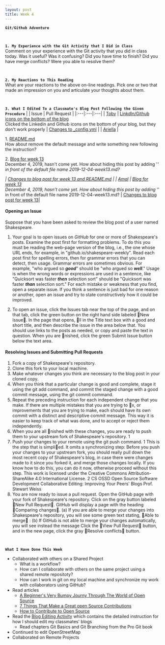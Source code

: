 ```yaml
---
layout: post
title: Week 4
---
```


**`Git/Github Adventure`**

&nbsp;
&nbsp;
&nbsp;

**`1. My Experience with the Git Activity that I Did in Class`**  
Comment on your experience with the Git activity that you did in class today. Was it useful? Was it confusing? Did you have time to finish? Did you have merge conflicts? Were you able to resolve them?

&nbsp;
&nbsp;

**`2. My Reactions to This Reading`**  
What are your reactions to the above on-line readings. Pick one or two that made an impression on you and articulate your thoughts about them.

&nbsp;
&nbsp;

**`3. What I Edited To a Classmate's Blog Post Following the Given Procedure`**
| | Issue | Pull Request |
|:---|:---|:---|
| [Toby](https://hunter-college-ossd-fall-2019.github.io/tobyau-weekly/) | [LinkdIn/Github icons on the bottom of the blog](https://github.com/hunter-college-ossd-fall-2019/tobyau-weekly/issues/1) <br> Clicked the Linkedin and Github icons on the bottom of your blog, but they don't work properly | [Changes to _config.yml](https://github.com/hunter-college-ossd-fall-2019/tobyau-weekly/pull/2) |
| [Ariella](https://hunter-college-ossd-fall-2019.github.io/ariella879-weekly/about/) | <p> 1. [README.md](https://github.com/hunter-college-ossd-fall-2019/ariella879-weekly/issues/5) <br> How about remove the default message and write something new following the instruction? </p> 2. [Blog for week 13](https://github.com/hunter-college-ossd-fall-2019/ariella879-weekly/issues/3) <br> December 4, 2019, hasn't come yet. How about hiding this post by adding '_' in front of the default file name 2019-12-04-week13.md? </p> | [Changes to blog post for week 13 and README.md](https://github.com/hunter-college-ossd-fall-2019/ariella879-weekly/pull/4) |
| [Amal](https://github.com/hunter-college-ossd-fall-2019/shadow12ac-weekly) | [Blog for week 13](https://github.com/hunter-college-ossd-fall-2019/shadow12ac-weekly/issues/2) <br> December 4, 2019, hasn't come yet. How about hiding this post by adding '_' in front of the default file name 2019-12-04-week13.md? | [Changes to blog post for week 13](https://github.com/hunter-college-ossd-fall-2019/shadow12ac-weekly/pull/3)|

#### Opening an Issue
Suppose that you have been asked to review the blog post of a user named Shakespeare.

  1. Your goal is to open issues on _GitHub_ for one or more of Shakespeare's posts. Examine the post first for formatting problems. To do this you must be reading the web-page version of the blog, i.e., the one whose URL ends, for example, in "github.io/shakespeare-weekly". Read each post first for spelling errors, then for grammar errors that you can detect, then usage. Grammar errors are sometimes obvious. For example, "who argued so **_good_**" should be "who argued so **_well_**." Usage is when the wrong words or expressions are used in a sentence, like "Quicksort was faster **_then_** selection
sort" should be "Quicksort was faster **_than_** selection sort." For each mistake or weakness that you find, open a separate issue. If you think a sentence is just bad for one reason or another, open an issue and try to state constructively how it could be improved.

2. To open an issue, click the Issues tab near the top of the page, and on that tab, click the green button on the right hand side labeled New Issue. In the page that opens, ll in the Title text box with a good and short title, and then describe the issue in the area below that. You should use links to the posts as needed, or copy and paste the text in question. When you are nished, click the green Submit Issue button below the text area.

#### Resolving Issues and Submitting Pull Requests
  1. Fork a copy of Shakespeare's repository.
  2. Clone this fork to your local machine.
  3. Make whatever changes you think are necessary to the blog post in your cloned copy.
  4. When you think that a particular change is good and complete, stage it using the git add command, and commit the staged change with a good commit message, using the git commit command.
  5. Repeat the preceding instruction for each independent change that you make. If there are multiple mistakes that you are trying to x, or improvements that you are trying to make, each should have its own commit with a distinct and descriptive commit message. This way it is easier to keep track of what was done, and to accept or reject them independently.
  6. When you are all nished with these changes, you are ready to push them to your upstream fork of Shakespeare's repository. 1
  7. Push your changes to your remote using the git push command.
1 This is the step that is simplied. It omits a synchronizing step: Before you push your changes to your upstream fork, you
should really pull down the most recent copy of Shakespeare's blog, in case there were changes made to it since you forked it,
and merge those changes locally. If you know how to do this, you can do it now, otherwise proceed without this step.
This work is licensed under the Creative Commons Attribution-ShareAlike 4.0 International License. 2
CS OSSD Open Source Software Development
Collaborative Editing: Improving Your Peers' Blogs
Prof. Stewart Weiss
  8. You are now ready to issue a pull request. Open the GitHub page with your fork of Shakespeare's
repository. Click on the gray button labeled New Pull Request. GitHub will display a page with
the heading Comparing changes.
(a) If you are able to merge your changes into Shakespeare's repository, you will see some green text
stating, Able to merge :
(b) If GitHub is not able to merge your changes automatically, you will see instead the message
Click the View Pull Request button, and in the new page, click the gray Resolve conflicts
button.



&nbsp;
&nbsp;
&nbsp;

**`What I Have Done This Week`**
- Collaborated with others on a Shared Project
  - What is a workflow?
  - How can I collaborate with others on the same project using a shared remote repositoty?
  - How can I work in git on my local machine and synchronize my work with collaborators using GitHub?
- Read articles
  - [A Beginner's Very Bumpy Journy Through The World of Open Source](https://www.freecodecamp.org/news/a-beginners-very-bumpy-journey-through-the-world-of-open-source-4d108d540b39/)
  - [7 Things That Make a Great open Source Contributions](https://blog.newrelic.com/engineering/open-source-contribution/)
  - [How to Contribute to Open Source](https://opensource.guide/how-to-contribute/)
- Read the [Blog Editing Activity](http://www.compsci.hunter.cuny.edu/~sweiss/course_materials/csci395.86/activities_f19/blog_editing_activity.pdf) which contains the detailed instruction for how I should edit my classmates' blogs
  - Read chapters Git Basics and Git Branching from the Pro Git book
- Continued to edit OpenStreetMap
- Collaborated on Remote Projects
  
